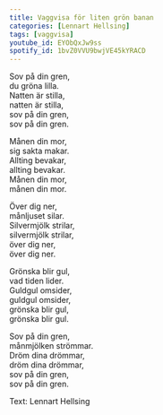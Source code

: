 ```yaml
---
title: Vaggvisa för liten grön banan
categories: [Lennart Hellsing]
tags: [vaggvisa]
youtube_id: EYObQxJw9ss
spotify_id: 1bvZ0VVU9bwjVE45kYRACD
---
```



Sov på din gren,  
du gröna lilla.  
Natten är stilla,  
natten är stilla,  
sov på din gren,  
sov på din gren.

Månen din mor,  
sig sakta makar.  
Allting bevakar,  
allting bevakar.  
Månen din mor,  
månen din mor.

Över dig ner,  
månljuset silar.  
Silvermjölk strilar,  
silvermjölk strilar,  
över dig ner,  
över dig ner.

Grönska blir gul,  
vad tiden lider.  
Guldgul omsider,  
guldgul omsider,  
grönska blir gul,  
grönska blir gul.

Sov på din gren,  
månmjölken strömmar.  
Dröm dina drömmar,  
dröm dina drömmar,  
sov på din gren,  
sov på din gren.


Text: Lennart Hellsing